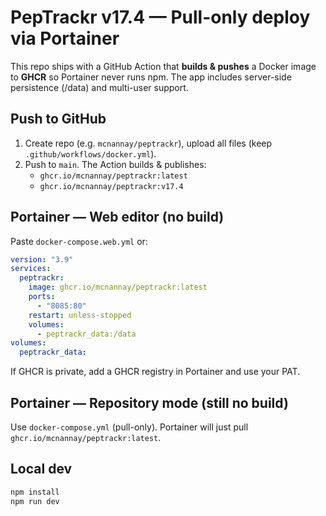 # PepTrackr v17.4 — Pull-only deploy via Portainer

This repo ships with a GitHub Action that **builds & pushes** a Docker image to **GHCR** so Portainer never runs npm.
The app includes server-side persistence (/data) and multi-user support.

## Push to GitHub
1. Create repo (e.g. `mcnannay/peptrackr`), upload all files (keep `.github/workflows/docker.yml`).
2. Push to `main`. The Action builds & publishes:
   - `ghcr.io/mcnannay/peptrackr:latest`
   - `ghcr.io/mcnannay/peptrackr:v17.4`

## Portainer — Web editor (no build)
Paste `docker-compose.web.yml` or:
```yaml
version: "3.9"
services:
  peptrackr:
    image: ghcr.io/mcnannay/peptrackr:latest
    ports:
      - "8085:80"
    restart: unless-stopped
    volumes:
      - peptrackr_data:/data
volumes:
  peptrackr_data:
```
If GHCR is private, add a GHCR registry in Portainer and use your PAT.

## Portainer — Repository mode (still no build)
Use `docker-compose.yml` (pull-only). Portainer will just pull `ghcr.io/mcnannay/peptrackr:latest`.

## Local dev
```bash
npm install
npm run dev
```
